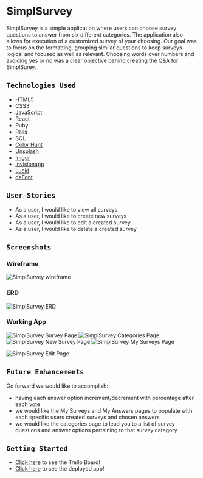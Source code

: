 # SimplSurvey
SimplSurvey is a simple application where users can choose survey questions to answer from six different categories. The application also allows for execution of a customized survey of your choosing. Our goal was to focus on the formatting, grouping similar questions to keep surveys logical and focused as well as relevant. Choosing words over numbers and avoiding yes or no was a clear objective behind creating the Q&A for SimplSurey.

## `Technologies Used`
* HTML5
* CSS3
* JavaScript
* React
* Ruby
* Rails
* SQL
* [Color Hunt](https://colorhunt.co/)
* [Unsplash](https://unsplash.com/)
* [Imgur](https://imgur.com/)
* [Invisionapp](https://www.invisionapp.com/inside-design/design-resources/do/)
* [Lucid](https://lucid.app/documents#/dashboard?folder_id=home)
* [daFont](https://www.dafont.com/) 

## `User Stories`
* As a user, I would like to view all surveys
* As a user, I would like to create new surveys
* As a user, I would like to edit a created survey
* As a user, I would like to delete a created survey


## `Screenshots`

### Wireframe
![SimplSurvey wireframe](public/imgs/simplsurvey_wireframe.png)

### ERD
![SimplSurvey ERD](public/imgs/simplesurvey_erd.png)

### Working App
![SimplSurvey Survey Page](public/imgs/SimplSurveyHomeTWO.png)
![SimplSurvey Categories Page](public/imgs/SimplSurveyCategories.png)
![SimplSurvey New Survey Page](public/imgs/SimplSurveyNew.png)
![SimplSurvey My Surveys Page](public/imgs/SimplSurveyMysurveys.png) 

![SimplSurvey Edit Page](public/imgs/SimplSurveyEdit.png)


## `Future Enhancements`
Go forward we would like to accomplish: 
* having each answer option increment/decrement with percentage after each vote
* we would like the My Surveys and My Answers pages to populate with each specific users created surveys and chosen answers
* we would like the categories page to lead you to a list of survey questions and answer options pertaining to that survey category 


## `Getting Started`
* [Click here](https://trello.com/b/0VMMsiyG/project-4) to see the Trello Board!
* [Click here](https://simplsurvey-frontend.herokuapp.com/) to see the deployed app!